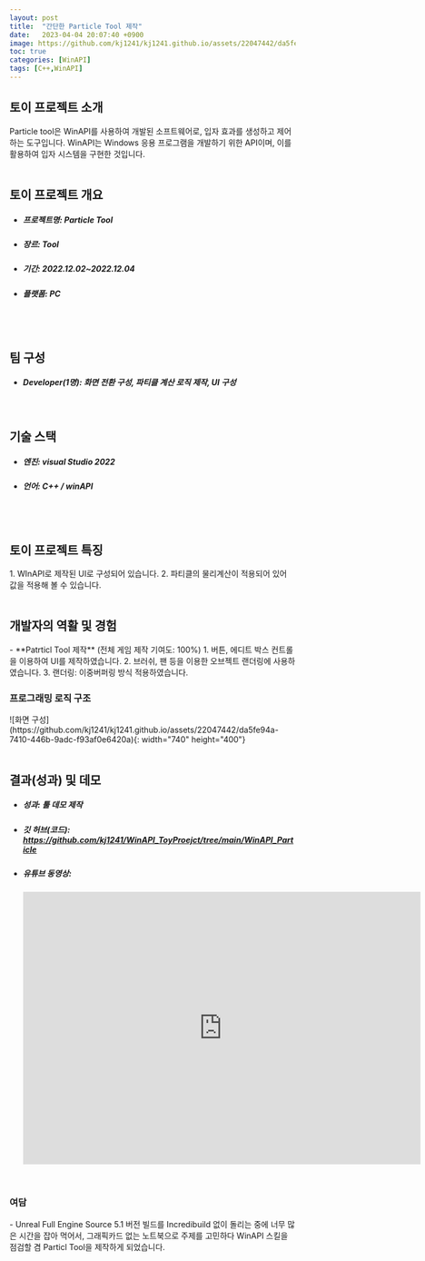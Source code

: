 ```yaml
---
layout: post
title:  "간단한 Particle Tool 제작"
date:   2023-04-04 20:07:40 +0900
image: https://github.com/kj1241/kj1241.github.io/assets/22047442/da5fe94a-7410-446b-9adc-f93af0e6420a
toc: true
categories: [WinAPI]
tags: [C++,WinAPI]
---
```


<h2><green1_h2> 토이 프로젝트 소개 </green1_h2></h2>
Particle tool은 WinAPI를 사용하여 개발된 소프트웨어로, 입자 효과를 생성하고 제어하는 도구입니다.  
WinAPI는 Windows 응용 프로그램을 개발하기 위한 API이며, 이를 활용하여 입자 시스템을 구현한 것입니다.  

<br>
<br>
<h2><green1_h2> 토이 프로젝트 개요 </green1_h2></h2><ul>
<li><h5><green1_h5>프로젝트명: </green1_h5><span> Particle Tool </span></h5></li>
<li><h5><green1_h5>장르: </green1_h5><span> Tool </span></h5></li>
<li><h5><green1_h5>기간: </green1_h5><span> 2022.12.02~2022.12.04</span></h5></li>
<li><h5><green1_h5>플랫폼: </green1_h5><span> PC </span></h5></li></ul>


<br>
<br>
<h2><green1_h2> 팀 구성 </green1_h2></h2><ul> 
<li><h5><green1_h5>Developer(1명): </green1_h5><span> 화면 전환 구성, 파티클 계산 로직 제작, UI 구성 </span></h5></li>
</ul>

<br>
<h2><green1_h2> 기술 스택 </green1_h2></h2><ul>
<li><h5><green1_h5>엔진: </green1_h5><span> visual Studio 2022 </span></h5></li>
<li><h5><green1_h5>언어: </green1_h5><span> C++ / winAPI   </span></h5></li>
</ul>

<br>
<br>
<h2 ><green1_h2> 토이 프로젝트 특징 </green1_h2></h2>
1. WInAPI로 제작된 UI로 구성되어 있습니다.
2. 파티클의 물리계산이 적용되어 있어 값을 적용해 볼 수 있습니다.

<br>
<br>
<h2><green1_h2> 개발자의 역활 및 경험 </green1_h2></h2>
- **Patrticl Tool 제작** <span><red1_error>(전체 게임 제작 기여도: 100%)</red1_error></span>
    1. 버튼, 에디트 박스 컨트롤을 이용하여 UI를 제작하였습니다.
    2. 브러쉬, 팬 등을 이용한 오브젝트 랜더링에 사용하였습니다.
    3. 랜더링: 이중버퍼링 방식 적용하였습니다.


<br>
<h3><green1_h3> 프로그래밍 로직 구조 </green1_h3></h3>
![화면 구성](https://github.com/kj1241/kj1241.github.io/assets/22047442/da5fe94a-7410-446b-9adc-f93af0e6420a){: width="740" height="400"}



<br>
<br>
<h2><green1_h2> 결과(성과) 및 데모 </green1_h2></h2>
<ul>
<li><h5><green1_h5>성과: </green1_h5><span> 툴 데모 제작 </span></h5></li>
<li><h5><green1_h5>깃 허브(코드): </green1_h5><span> 
<a href="https://github.com/kj1241/WinAPI_ToyProejct/tree/main/WinAPI_Particle">https://github.com/kj1241/WinAPI_ToyProejct/tree/main/WinAPI_Particle</a> </span></h5></li>
<li><h5><yellow1_h5>유튜브 동영상: </yellow1_h5></h5> 
<iframe width="700" height="480" src="https://www.youtube.com/embed/0KmnYV9FBWs" title="ParticleToyProjcet(WinAPI)" frameborder="0" allow="accelerometer; autoplay; clipboard-write; encrypted-media; gyroscope; picture-in-picture; web-share" allowfullscreen></iframe>
</li>
</ul>


<br>
<h3><green1_h3> 여담 </green1_h3></h3>
- Unreal Full Engine Source 5.1 버전 빌드를 Incredibuild 없이 돌리는 중에 너무 많은 시간을 잡아 먹어서, 그래픽카드 없는 노트북으로 주제를 고민하다 WinAPI 스킬을 점검할 겸 Particl Tool을 제작하게 되었습니다.


